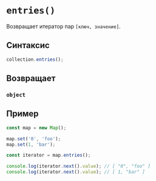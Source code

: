 # `entries()`

Возвращает итератор пар `[ключ, значение]`.

## Синтаксис

```js
collection.entries();
```

## Возвращает

### `object`

## Пример

```js
const map = new Map();

map.set('0', 'foo');
map.set(1, 'bar');

const iterator = map.entries();

console.log(iterator.next().value); // [ "0", "foo" ]
console.log(iterator.next().value); // [ 1, "bar" ]
```
